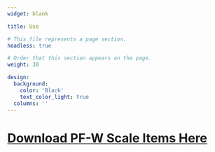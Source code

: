 ```yaml
---
widget: blank

title: Use

# This file represents a page section.
headless: true

# Order that this section appears on the page.
weight: 30

design:
  background:
    color: 'Black'
    text_color_light: true
  columns: ''
---
```


# [Download PF-W Scale Items Here](https://drive.google.com/file/d/1VWQGq5TndThJlM4bCoJZ6JuQL9ZBm87F/view?usp=sharing)
